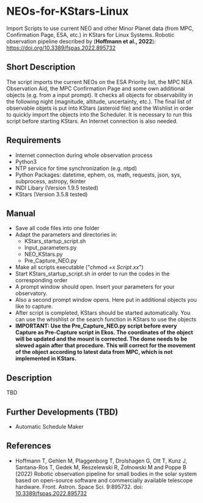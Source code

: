 # NEOs-for-KStars-Linux
Import Scripts to use current NEO and other Minor Planet data (from MPC, Confirmation Page, ESA, etc.) in KStars for Linux Systems.
Robotic observation pipeline described by (**Hoffmann et al., 2022**): https://doi.org/10.3389/fspas.2022.895732

## Short Description
The script imports the current NEOs on the ESA Priority list, the MPC NEA Observation Aid, the MPC Confirmation Page and some own additional objects (e.g. from a input prompt). It checks all objects for observability in the following night (magnitude, altitude, uncertainty, etc.). The final list of observable objets is put into KStars (asteroid file) and the Wishlist in order to quickly import the objects into the Scheduler. It is necessary to run this script before starting KStars. An Internet connection is also needed.

## Requirements
- Internet connection during whole observation process
- Python3
- NTP service for time synchronization (e.g. ntpd)
- Python Packages: datetime, ephem, os, math, requests, json, sys, subprocess, astropy, tkinter
- INDI Libary (Version 1.9.5 tested)
- KStars (Version 3.5.8 tested)

## Manual
- Save all code files into one folder
- Adapt the parameters and directories in:
  - KStars_startup_script.sh
  - Input_parameters.py
  - NEO_KStars.py
  - Pre_Capture_NEO.py
- Make all scripts executable ("chmod +x *Script.xx*")
- Start KStars_startup_script.sh in order to run the codes in the corresponding order
- A prompt window should open. Insert your parameters for your observatory.
- Also a second prompt window opens. Here put in additional objects you like to capture.
- After script is completed, KStars should be started automatically. You can use the whishlist or the search function in KStars to use the objects
- **IMPORTANT: Use the Pre_Capture_NEO.py script before every Capture as Pre-Capture script in Ekos. The coordinates of the object will be updated and the mount is corrected. The dome needs to be slewed again after that procedure. This will correct for the movement of the object according to latest data from MPC, which is not implemented in KStars.**

## Description
TBD

## Further Developments (TBD)
- Automatic Schedule Maker

## References
- Hoffmann T, Gehlen M, Plaggenborg T, Drolshagen G, Ott T, Kunz J, Santana-Ros T, Gedek M, Reszelewski R, Żołnowski M and Poppe B (2022) Robotic observation pipeline for small bodies in the solar system based on open-source software and commercially available telescope hardware. Front. Astron. Space Sci. 9:895732. doi: [10.3389/fspas.2022.895732](https://doi.org/10.3389/fspas.2022.895732)
